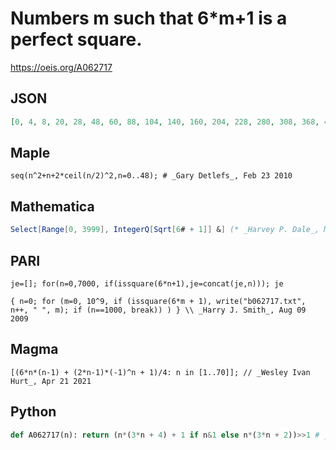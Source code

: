 # Numbers m such that 6\*m\+1 is a perfect square\.
https://oeis.org/A062717
## JSON
```JSON
[0, 4, 8, 20, 28, 48, 60, 88, 104, 140, 160, 204, 228, 280, 308, 368, 400, 468, 504, 580, 620, 704, 748, 840, 888, 988, 1040, 1148, 1204, 1320, 1380, 1504, 1568, 1700, 1768, 1908, 1980, 2128, 2204, 2360, 2440, 2604, 2688, 2860, 2948, 3128, 3220, 3408, 3504]
```
## Maple
```Maple
seq(n^2+n+2*ceil(n/2)^2,n=0..48); # _Gary Detlefs_, Feb 23 2010
```
## Mathematica
```Mathematica
Select[Range[0, 3999], IntegerQ[Sqrt[6# + 1]] &] (* _Harvey P. Dale_, Mar 10 2013 *)
```
## PARI
```PARI
je=[]; for(n=0,7000, if(issquare(6*n+1),je=concat(je,n))); je
```
```PARI
{ n=0; for (m=0, 10^9, if (issquare(6*m + 1), write("b062717.txt", n++, " ", m); if (n==1000, break)) ) } \\ _Harry J. Smith_, Aug 09 2009
```
## Magma
```Magma
[(6*n*(n-1) + (2*n-1)*(-1)^n + 1)/4: n in [1..70]]; // _Wesley Ivan Hurt_, Apr 21 2021
```
## Python
```Python
def A062717(n): return (n*(3*n + 4) + 1 if n&1 else n*(3*n + 2))>>1 # _Chai Wah Wu_, Jan 31 2023
```

